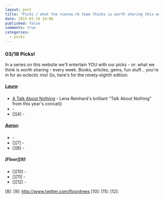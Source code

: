 ```yaml
---
layout: post
title: "Picks / what the vienna.rb team thinks is worth sharing this week"
date: 2015-03-18 14:00
published: false
comments: true
categories:
  - picks
---
```


### 03/18 Picks!

In a series on this website we'll entertain YOU with our picks - or: what we think is worth sharing - every week.
Books, articles, gems, fun stuff... you're in for an eclectic mix! So, here's for the ninety-eighth edition:

##### [Laura][1]:
- [A Talk About Nothing][2] - Lena Reinhard's brilliant "Talk About Nothing" from this year's concat()
- [][3] - 
- [][4] - 

##### [Aaron][5]:
- [][6] - 
- [][7] - 
- [][8] - 


##### [Floor][9]:
- [][10] - 
- [][11] - 
- [][12] - 


[1]: http://www.twitter.com/alicetragedy
[2]: https://www.youtube.com/watch?v=D3e3V66TH2Y
[3]: 
[4]: 
[5]: http://www.twitter.com/mraaroncruz
[6]: 
[7]: 
[8]: 
[9]: http://www.twitter.com/floordrees
[10]: 
[11]: 
[12]:
